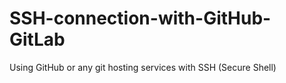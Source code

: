 # SSH-connection-with-GitHub-GitLab
Using GitHub or any git hosting services  with SSH (Secure Shell)
